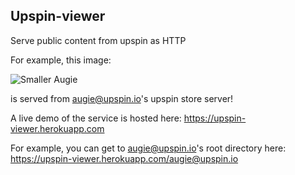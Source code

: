 ## Upspin-viewer

Serve public content from upspin as HTTP

For example, this image:

![Smaller Augie](https://upspin-viewer.herokuapp.com/augie@upspin.io/Images/Augie/smaller.jpg?)

is served from augie@upspin.io's upspin store server!

A live demo of the service is hosted here:
https://upspin-viewer.herokuapp.com

For example, you can get to augie@upspin.io's root directory here:
https://upspin-viewer.herokuapp.com/augie@upspin.io
